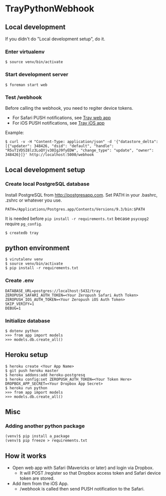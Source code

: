 TrayPythonWebhook
=================



Local development
-----------------

If you didn't do "Local development setup", do it.

### Enter virtualenv

    $ source venv/bin/activate


### Start development server

    $ foreman start web


### Test /webhook

Before calling the webhook, you need to regiter device tokens.
- For Safari PUSH notifications, see [Tray web app](https://github.com/hiroshi/tray)
- For iOS PUSH notifications, see [Tray iOS app](https://github.com/hiroshi/TrayiOS)

Example:

    $ curl -v -H "Content-Type: application/json" -d '{"datastore_delta": [{"updater": 348426, "dsid": "default", "handle": "R5uT1VDSI8lz3LoQYjv30IgJ9fyEDW", "change_type": "update", "owner": 348426}]}' http://localhost:5000/webhook





Local development setup
-----------------------

### Create local PostgreSQL database

Install PostgreSQL from http://postgresapp.com.
Set PATH in your .bashrc, .zshrc or whatever you use.

    PATH=/Applications/Postgres.app/Contents/Versions/9.3/bin:$PATH

It is needed before `pip install -r requirements.txt` becase `psycopg2` require `pg_config`.

    $ createdb tray


## python environment

    $ virutalenv venv
    $ source venv/bin/activate
    $ pip install -r requirements.txt


### Create .env

    DATABASE_URL=postgres://localhost:5432/tray
    ZEROPUSH_SAFARI_AUTH_TOKEN=<Your Zeropush Safari Auth Token>
    ZEROPUSH_IOS_AUTH_TOKEN=<Your Zeropush iOS Auth Token>
    SKIP_VERIFY=1
    DEBUG=1


### Initialize database

    $ dotenv python
    >>> from app import models
    >>> models.db.create_all()


Heroku setup
------------

    $ heroku create <Your App Name>
    $ git push heroku master
    $ heroku addons:add heroku-postgresq
    $ heroku config:set ZEROPUSH_AUTH_TOKEN=<Your Token Here> DROPBOX_APP_SECRET=<Your Dropbox App Secret>
    $ heroku run python
    >>> from app import models
    >>> models.db.create_all()


Misc
----

### Adding another python package

    (venv)$ pip install a_package
    (venv)$ pip freeze > requirements.txt


How it works
------------

- Open web app with Safari (Mavericks or later) and login via Dropbox.
  - It will POST /register so that Dropbox access token and Safari device token are stored.
- Add item from the iOS App.
  - /webhook is called then send PUSH notification to the Safari.
